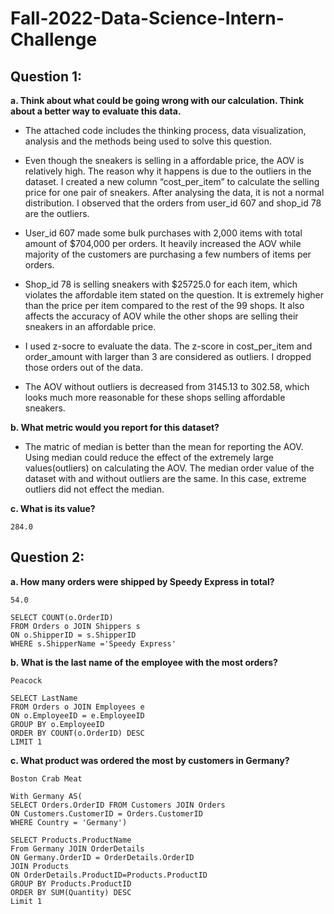 # Fall-2022-Data-Science-Intern-Challenge

## **Question 1:**
**a. Think about what could be going wrong with our calculation. Think about a better way to evaluate this data.**   
- The attached code includes the thinking process, data visualization, analysis and the methods being used to solve this question. 
- Even though the sneakers is selling in a affordable price, the AOV is relatively high. The reason why it happens is due to the outliers in the dataset. I created a new column “cost_per_item” to calculate the selling price for one pair of sneakers. After analysing the data, it is not a normal distribution. I observed that the orders from user_id 607 and shop_id 78 are the outliers.   

- User_id 607 made some bulk purchases with 2,000 items with total amount of $704,000 per orders. It heavily increased the AOV while majority of the customers are purchasing a few numbers of items per orders.   

- Shop_id 78 is selling sneakers with $25725.0 for each item, which violates the affordable item stated on the question. It is extremely higher than the price per item compared to the rest of the 99 shops. It also affects the accuracy of AOV while the other shops are selling their sneakers in an affordable price.   

- I used z-socre to evaluate the data. The z-score in cost_per_item and order_amount with larger than 3 are considered as outliers. I dropped those orders out of the data.  

- The AOV without outliers is decreased from 3145.13 to 302.58, which looks much more reasonable for these shops selling affordable sneakers.  

**b. What metric would you report for this dataset?** 

- The matric of median is better than the mean for reporting the AOV. Using median could reduce the effect of the extremely large values(outliers) on calculating the AOV. The median order value of the dataset with and without outliers are the same. In this case, extreme outliers did not effect the median.   

**c. What is its value?**

	284.0

## **Question 2:**
**a. How many orders were shipped by Speedy Express in total?**  
```
54.0
```
```
SELECT COUNT(o.OrderID) 
FROM Orders o JOIN Shippers s
ON o.ShipperID = s.ShipperID
WHERE s.ShipperName ='Speedy Express'
```

**b. What is the last name of the employee with the most orders?**  
```
Peacock
```
```
SELECT LastName
FROM Orders o JOIN Employees e
ON o.EmployeeID = e.EmployeeID
GROUP BY o.EmployeeID
ORDER BY COUNT(o.OrderID) DESC
LIMIT 1
```

**c. What product was ordered the most by customers in Germany?**
```
Boston Crab Meat
```
```
With Germany AS(
SELECT Orders.OrderID FROM Customers JOIN Orders
ON Customers.CustomerID = Orders.CustomerID
WHERE Country = 'Germany')

SELECT Products.ProductName
From Germany JOIN OrderDetails
ON Germany.OrderID = OrderDetails.OrderID
JOIN Products
ON OrderDetails.ProductID=Products.ProductID
GROUP BY Products.ProductID
ORDER BY SUM(Quantity) DESC
Limit 1
```
